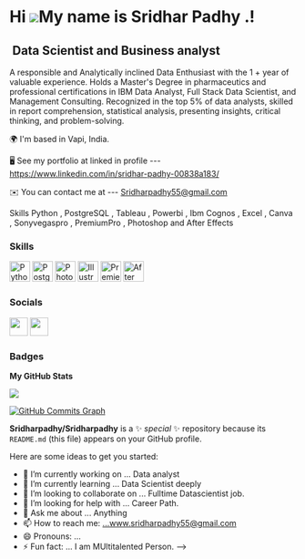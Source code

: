 Hi ![](https://user-images.githubusercontent.com/18350557/176309783-0785949b-9127-417c-8b55-ab5a4333674e.gif)My name is Sridhar Padhy .!
======================================================================================================================================
​
Data Scientist and Business analyst
-----------------------------------
A responsible and Analytically inclined Data Enthusiast with the 1 + year of valuable experience. Holds a Master's Degree in pharmaceutics and professional certifications in IBM Data Analyst, Full Stack Data Scientist, and Management Consulting. Recognized in the top 5% of data analysts, skilled in report comprehension, statistical analysis, presenting insights, critical thinking, and problem-solving.




🌍  I'm based in Vapi, India.


🖥️  See my portfolio at linked in profile --- https://www.linkedin.com/in/sridhar-padhy-00838a183/


✉️  You can contact me at ---  Sridharpadhy55@gmail.com




Skills
Python , PostgreSQL , Tableau , Powerbi , Ibm Cognos , Excel , Canva , Sonyvegaspro , PremiumPro , Photoshop and  After Effects
 
 
 
### Skills


<p align="left">
<a href="https://www.python.org/" target="_blank" rel="noreferrer"><img src="https://raw.githubusercontent.com/danielcranney/readme-generator/main/public/icons/skills/python-colored.svg" width="36" height="36" alt="Python" /></a>
<a href="https://www.postgresql.org/" target="_blank" rel="noreferrer"><img src="https://raw.githubusercontent.com/danielcranney/readme-generator/main/public/icons/skills/postgresql-colored.svg" width="36" height="36" alt="PostgreSQL" /></a>
<a href="https://www.adobe.com/uk/products/photoshop.html" target="_blank" rel="noreferrer"><img src="https://raw.githubusercontent.com/danielcranney/readme-generator/main/public/icons/skills/photoshop-colored.svg" width="36" height="36" alt="Photoshop" /></a>
<a href="adobe.com/uk/products/illustrator.html" target="_blank" rel="noreferrer"><img src="https://raw.githubusercontent.com/danielcranney/readme-generator/main/public/icons/skills/illustrator-colored.svg" width="36" height="36" alt="Illustrator" /></a>
<a href="https://www.adobe.com/uk/products/premiere.html" target="_blank" rel="noreferrer"><img src="https://raw.githubusercontent.com/danielcranney/readme-generator/main/public/icons/skills/premierepro-colored.svg" width="36" height="36" alt="Premiere Pro" /></a>
<a href="https://www.adobe.com/uk/products/aftereffects.html" target="_blank" rel="noreferrer"><img src="https://raw.githubusercontent.com/danielcranney/readme-generator/main/public/icons/skills/aftereffects-colored.svg" width="36" height="36" alt="After Effects" /></a>
</p>


### Socials

<p align="left"> <a href="https://www.github.com/Sridharpadhy" target="_blank" rel="noreferrer"><img src="https://raw.githubusercontent.com/danielcranney/readme-generator/main/public/icons/socials/github.svg" width="32" height="32" /></a> <a href="https://www.linkedin.com/in/sridhar-padhy-00838a183/" target="_blank" rel="noreferrer"><img src="https://raw.githubusercontent.com/danielcranney/readme-generator/main/public/icons/socials/linkedin.svg" width="32" height="32" /></a></p>

### Badges

<b>My GitHub Stats</b>

<a href="http://www.github.com/Sridharpadhy"><img src="https://github-readme-streak-stats.herokuapp.com/?user=Sridharpadhy&stroke=ffffff&background=1c1917&ring=0891b2&fire=0891b2&currStreakNum=ffffff&currStreakLabel=0891b2&sideNums=ffffff&sideLabels=ffffff&dates=ffffff&hide_border=true" /></a>

<a href="http://www.github.com/Sridharpadhy"><img src="https://github-readme-activity-graph.cyclic.app/graph?username=Sridharpadhy&bg_color=1c1917&color=ffffff&line=0891b2&point=ffffff&area_color=1c1917&area=true&hide_border=true&custom_title=GitHub%20Commits%20Graph" alt="GitHub Commits Graph" /></a>


**Sridharpadhy/Sridharpadhy** is a ✨ _special_ ✨ repository because its `README.md` (this file) appears on your GitHub profile.

Here are some ideas to get you started:

- 🔭 I’m currently working on ... Data analyst
- 🌱 I’m currently learning ... Data Scientist deeply
- 👯 I’m looking to collaborate on ... Fulltime Datascientist job.
- 🤔 I’m looking for help with ... Career Path.
- 💬 Ask me about ... Anything
- 📫 How to reach me: ...www.sridharpadhy55@gmail.com
- 😄 Pronouns: ...
- ⚡ Fun fact: ... I am MUltitalented Person.
-->
